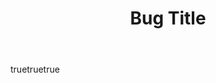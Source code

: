 ---
name: Bug
about: Use this template for creating a new bug report.
title: "Bug Title"
labels: bug
assignees: iamdavidmt
body:
  - type: dropdown
    id: os
    attributes:
      label: What OS do you use?
      options:
        - Linux
        - Windows
        - Mac
    validations:
      required: true
  - type: input
    id: terraform
    attributes:
      label: Terraform Version
      description: "What is your Terraform Version?"
      placeholder: "$ terraform --version
  Terraform v1.3.7
  on linux_amd64
  "
    validations:
      required: true
  - type: input
    id: description
    attributes:
      label: Bug description
      description: "Please describe the bug"
      placeholder: "Whenever I run the tool, it does this..."
    validations:
      required: true
---
